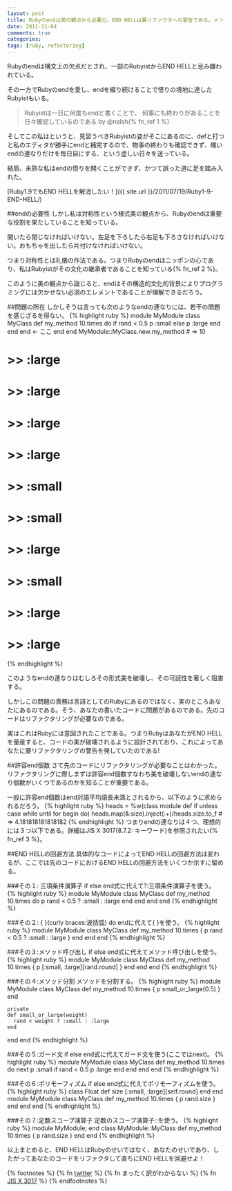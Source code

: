 ```yaml
---
layout: post
title: Rubyのendは美の観点から必要だ。END HELLは要リファクタへの警告である。メソッド分離、{ }、Guard、三項、ポリモーフィズムで回避せよ！
date: 2011-11-04
comments: true
categories:
tags: [ruby, refactoring]
---
```


Rubyのendは構文上の欠点だとされ、一部のRubyistからEND HELLと忌み嫌われている。

その一方でRubyのendを愛し、endを綴り続けることで悟りの境地に達したRubyistもいる。
 
>   Rubyistは一日に何度もendと書くことで、
>   何事にも終わりがあることを日々確認しているのである
>   by @nalsh{% fn_ref 1 %}


そしてこの私はというと、見習うべきRubyistの姿がそこにあるのに、defと打つと私のエディタが勝手にendと補完するので、物事の終わりも確認できず、醜いendの連なりだけを毎日目にする、という虚しい日々を送っている。

結局、未熟な私はendの悟りを開くことができず、かつて誤った道に足を踏み入れた。

[Ruby1.9でもEND HELLを解消したい！]({{ site.url }}/2011/07/19/Ruby1-9-END-HELL/)

##endの必要性
しかし私は対称性という様式美の観点から、Rubyのendは重要な役割を果たしていることを知っている。

開いたら閉じなければいけない。左足を下ろしたら右足も下ろさなければいけない。おもちゃを出したら片付けなければいけない。

つまり対称性とは礼儀の作法である。つまりRubyのendはニッポンの心であり、私はRubyistがその文化の継承者であることを知っている{% fn_ref 2 %}。

このように美の観点から論じると、endはその構造的文化的背景によりプログラミングには欠かせない必須のエレメントであることが理解できるだろう。

##問題の所在
しかしそうは言っても次のようなendの連なりには、若干の問題を感じざるを得ない。
{% highlight ruby %}
module MyModule
  class MyClass
    def my_method
      10.times do
        if rand < 0.5
          p :small
        else
          p :large
        end
      end 
    end      <- ここ
  end
end
MyModule::MyClass.new.my_method # => 10
# >> :large
# >> :large
# >> :large
# >> :large
# >> :small
# >> :small
# >> :large
# >> :small
# >> :large
# >> :large
{% endhighlight %}

このようなendの連なりはむしろその形式美を破壊し、その可読性を著しく阻害する。

しかしこの問題の責務は言語としてのRubyにあるのではなく、実のところあなたにあるのである。そう、あなたの書いたコードに問題があるのである。先のコードはリファクタリングが必要なのである。

実はこれはRubyには意図されたことである。つまりRubyはあなたがEND HELLを量産すると、コードの美が破壊されるように設計されており、これによってあなたに要リファクタリングの警告を発していたのである!

##許容end個数
さて先のコードにリファクタリングが必要なことはわかった。リファクタリングに際しまずは許容end個数すなわち美を破壊しないendの連なり個数がいくつであるのかを知ることが重要である。

一般に許容end個数はend対語平均語長未満とされるから、以下のように求められるだろう。
{% highlight ruby %}
heads = %w(class module def if unless case while until for begin do)
heads.map(&:size).inject(:+)/heads.size.to_f # => 4.181818181818182
{% endhighlight %}
つまりendの連なりは４つ、理想的には３つ以下である。詳細はJIS X 3017(8.7.2: キーワード)を参照されたい{% fn_ref 3 %}。

##END HELLの回避方法
具体的なコードによってEND HELLの回避方法は変わるが、ここでは先のコードにおけるEND HELLの回避方法をいくつか示すに留める。

###その１: 三項条件演算子
if else end式に代えて?:三項条件演算子を使う。
{% highlight ruby %}
module MyModule
  class MyClass
    def my_method
      10.times do
        p rand < 0.5 ? :small : :large
      end 
    end
  end
end
{% endhighlight %}

###その２: { }(curly braces:波括弧)
do endに代えて{ }を使う。
{% highlight ruby %}
module MyModule
  class MyClass
    def my_method
      10.times { p rand < 0.5 ? :small : :large }
    end
  end
end
{% endhighlight %}

###その３:メソッド呼び出し
if else end式に代えてメソッド呼び出しを使う。
{% highlight ruby %}
module MyModule
  class MyClass
    def my_method
      10.times { p [:small, :large][rand.round] }
    end
  end
end
{% endhighlight %}

###その４:メソッド分割
メソッドを分割する。
{% highlight ruby %}
module MyModule
  class MyClass
    def my_method
      10.times { p small_or_large(0.5) }
    end
    
    private
    def small_or_large(weight)
      rand < weight ? :small : :large
    end
  end
end
{% endhighlight %}

###その５:ガード文
if else end式に代えてガード文を使う(ここではnext)。
{% highlight ruby %}
module MyModule
  class MyClass
    def my_method
      10.times do
        next p :small if rand < 0.5
        p :large
      end 
    end
  end
end
{% endhighlight %}

###その６:ポリモーフィズム
if else end式に代えてポリモーフィズムを使う。
{% highlight ruby %}
class Float
  def size
    [:small, :large][self.round]
  end
end
module MyModule
  class MyClass
    def my_method
      10.times {
        p rand.size
      } 
    end
  end
end
{% endhighlight %}

###その７:定数スコープ演算子
定数のスコープ演算子::を使う。
{% highlight ruby %}
module MyModule; end
class MyModule::MyClass
  def my_method
    10.times {
      p rand.size
    } 
  end
end
{% endhighlight %}

以上まとめると、END HELLはRubyのせいではなく、あなたのせいであり、したがってあなたのコードをリファクタして直ちにEND HELLを回避せよ！

{% footnotes %}
   {% fn [twitter](https://twitter.com/#!/nalsh/statuses/105432772570656768) %}
   {% fn まったく訳がわからない %}
   {% fn [JIS X 3017](http://www.webstore.jsa.or.jp/webstore/Com/FlowControl.jsp?lang=jp&bunsyoId=JIS+X+3017%3A2011&dantaiCd=JIS&status=1) %}
{% endfootnotes %}
